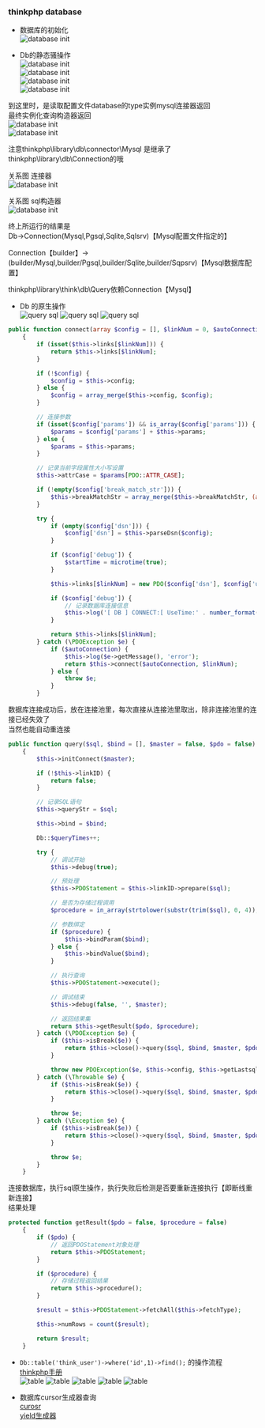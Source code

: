 ### thinkphp database  
- 数据库的初始化  
![database init](images/database/1.png)  

- Db的静态骚操作  
![database init](images/database/2.png)  
![database init](images/database/3.png)  
![database init](images/database/4.png)  
![database init](images/database/5.png)    

到这里时，是读取配置文件database的type实例mysql连接器返回   
最终实例化查询构造器返回   
![database init](images/database/6.png)    
![database init](images/database/7.png)      

注意thinkphp\library\db\connector\Mysql 是继承了
thinkphp\library\db\Connection的哦    

关系图   连接器   
![database init](images/database/9.png)

关系图   sql构造器   
![database init](images/database/10.png)  

终上所运行的结果是   
Db->Connection(Mysql,Pgsql,Sqlite,Sqlsrv)【Mysql配置文件指定的】  

Connection【builder】->(builder/Mysql,builder/Pgsql,builder/Sqlite,builder/Sqpsrv)【Mysql数据库配置】    

thinkphp\library\think\db\Query依赖Connection【Mysql】  

- Db 的原生操作  
![query sql](images/database/query1.png)
![query sql](images/database/query2.png)
![query sql](images/database/query3.png)
```php 
public function connect(array $config = [], $linkNum = 0, $autoConnection = false)
    {
        if (isset($this->links[$linkNum])) {
            return $this->links[$linkNum];
        }

        if (!$config) {
            $config = $this->config;
        } else {
            $config = array_merge($this->config, $config);
        }

        // 连接参数
        if (isset($config['params']) && is_array($config['params'])) {
            $params = $config['params'] + $this->params;
        } else {
            $params = $this->params;
        }

        // 记录当前字段属性大小写设置
        $this->attrCase = $params[PDO::ATTR_CASE];

        if (!empty($config['break_match_str'])) {
            $this->breakMatchStr = array_merge($this->breakMatchStr, (array) $config['break_match_str']);
        }

        try {
            if (empty($config['dsn'])) {
                $config['dsn'] = $this->parseDsn($config);
            }

            if ($config['debug']) {
                $startTime = microtime(true);
            }

            $this->links[$linkNum] = new PDO($config['dsn'], $config['username'], $config['password'], $params);

            if ($config['debug']) {
                // 记录数据库连接信息
                $this->log('[ DB ] CONNECT:[ UseTime:' . number_format(microtime(true) - $startTime, 6) . 's ] ' . $config['dsn']);
            }

            return $this->links[$linkNum];
        } catch (\PDOException $e) {
            if ($autoConnection) {
                $this->log($e->getMessage(), 'error');
                return $this->connect($autoConnection, $linkNum);
            } else {
                throw $e;
            }
        }
```   

数据库连接成功后，放在连接池里，每次直接从连接池里取出，除非连接池里的连接已经失效了   
当然也能自动重连接   
   
```php 
public function query($sql, $bind = [], $master = false, $pdo = false)
    {
        $this->initConnect($master);

        if (!$this->linkID) {
            return false;
        }

        // 记录SQL语句
        $this->queryStr = $sql;

        $this->bind = $bind;

        Db::$queryTimes++;

        try {
            // 调试开始
            $this->debug(true);

            // 预处理
            $this->PDOStatement = $this->linkID->prepare($sql);

            // 是否为存储过程调用
            $procedure = in_array(strtolower(substr(trim($sql), 0, 4)), ['call', 'exec']);

            // 参数绑定
            if ($procedure) {
                $this->bindParam($bind);
            } else {
                $this->bindValue($bind);
            }

            // 执行查询
            $this->PDOStatement->execute();

            // 调试结束
            $this->debug(false, '', $master);

            // 返回结果集
            return $this->getResult($pdo, $procedure);
        } catch (\PDOException $e) {
            if ($this->isBreak($e)) {
                return $this->close()->query($sql, $bind, $master, $pdo);
            }

            throw new PDOException($e, $this->config, $this->getLastsql());
        } catch (\Throwable $e) {
            if ($this->isBreak($e)) {
                return $this->close()->query($sql, $bind, $master, $pdo);
            }

            throw $e;
        } catch (\Exception $e) {
            if ($this->isBreak($e)) {
                return $this->close()->query($sql, $bind, $master, $pdo);
            }

            throw $e;
        }
    }
```    

连接数据库，执行sql原生操作，执行失败后检测是否要重新连接执行【即断线重新连接】  
结果处理  
```php 
protected function getResult($pdo = false, $procedure = false)
    {
        if ($pdo) {
            // 返回PDOStatement对象处理
            return $this->PDOStatement;
        }

        if ($procedure) {
            // 存储过程返回结果
            return $this->procedure();
        }

        $result = $this->PDOStatement->fetchAll($this->fetchType);

        $this->numRows = count($result);

        return $result;
    }
```    

- `Db::table('think_user')->where('id',1)->find();` 的操作流程   
[thinkphp手册](https://www.kancloud.cn/manual/thinkphp5/135176)  
![table](images/database/table1.png)
![table](images/database/table2.png)
![table](images/database/table3.png)
![table](images/database/table4.png)
![table](images/database/table5.png)   

- 数据库cursor生成器查询   
[curosr](https://www.kancloud.cn/manual/thinkphp5_1/354000)  
[yield生成器](https://www.php.net/manual/zh/language.generators.overview.php)   
